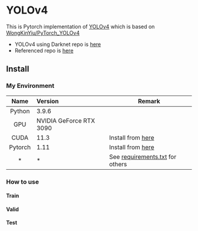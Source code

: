 # YOLOv4

This is Pytorch implementation of [YOLOv4](https://github.com/AlexeyAB/darknet) which is based on [WongKinYiu/PyTorch_YOLOv4](https://github.com/WongKinYiu/PyTorch_YOLOv4)

- YOLOv4 using Darknet repo is [here](https://github.com/AlexeyAB/darknet)
- Referenced repo is [here](https://github.com/WongKinYiu/PyTorch_YOLOv4)

## Install
### My Environment
|  Name   | Version                 | Remark                                                                                                |
| :-----: | :---------------------- | ----------------------------------------------------------------------------------------------------- |
| Python  | 3.9.6                   |                                                                                                       |
|   GPU   | NVIDIA GeForce RTX 3090 |                                                                                                       |
|  CUDA   | 11.3                    | Install from [here](https://developer.nvidia.com/cuda-toolkit-archive)                                |
| Pytorch | 1.11                    | Install from [here](https://pytorch.org/)                                                             |
|    *    | *                       | See [requirements.txt](https://github.com/Qohey/YOLOv4-Pytorch/blob/main/requirements.txt) for others |

### How to use
#### Train

#### Valid

#### Test